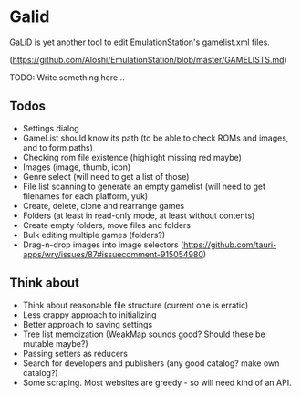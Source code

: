 # Galid

GaLiD is yet another tool to edit EmulationStation's gamelist.xml files.

(https://github.com/Aloshi/EmulationStation/blob/master/GAMELISTS.md)

TODO: Write something here...

## Todos

- Settings dialog
- GameList should know its path (to be able to check ROMs and images, and to form paths)
- Checking rom file existence (highlight missing red maybe)
- Images (image, thumb, icon)
- Genre select (will need to get a list of those)
- File list scanning to generate an empty gamelist (will need to get filenames for each platform, yuk)
- Create, delete, clone and rearrange games
- Folders (at least in read-only mode, at least without contents)
- Create empty folders, move files and folders
- Bulk editing multiple games (folders?)
- Drag-n-drop images into image selectors (https://github.com/tauri-apps/wry/issues/87#issuecomment-915054980)

## Think about

- Think about reasonable file structure (current one is erratic)
- Less crappy approach to initializing
- Better approach to saving settings
- Tree list memoization (WeakMap sounds good? Should these be mutable maybe?)
- Passing setters as reducers
- Search for developers and publishers (any good catalog? make own catalog?)
- Some scraping. Most websites are greedy - so will need kind of an API.
